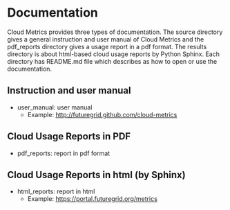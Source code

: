 Documentation
===============
Cloud Metrics provides three types of documentation. The source directory gives a general instruction and user manual of Cloud Metrics and the pdf_reports directory gives a usage report in a pdf format. The results directory is about html-based cloud usage reports by Python Sphinx. Each directory has README.md file which describes as how to open or use the documentation.

Instruction and user manual
---------------------------------
- user_manual: user manual
   - Example: http://futuregrid.github.com/cloud-metrics

Cloud Usage Reports in PDF
------------------------------
- pdf_reports: report in pdf format  

Cloud Usage Reports in html (by Sphinx)
---------------------------------------
- html_reports: report in html
   - Example: https://portal.futuregrid.org/metrics
